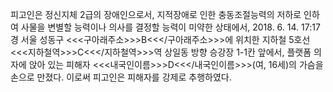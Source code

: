 피고인은 정신지체 2급의 장애인으로서, 지적장애로 인한 충동조절능력의 저하로 인하여 사물을 변별할 능력이나 의사를 결정할 능력이 미약한 상태에서, 2018. 6. 14. 17:17경 서울 성동구 <<<구아래주소>>>B<<</구아래주소>>>에 위치한 지하철 5호선 <<<지하철역>>>C<<</지하철역>>>역 상일동 방향 승강장 1-1칸 앞에서, 플랫폼 의자에 앉아 있는 피해자 <<<내국인이름>>>D<<</내국인이름>>>(여, 16세)의 가슴을 손으로 만졌다.
이로써 피고인은 피해자를 강제로 추행하였다.
